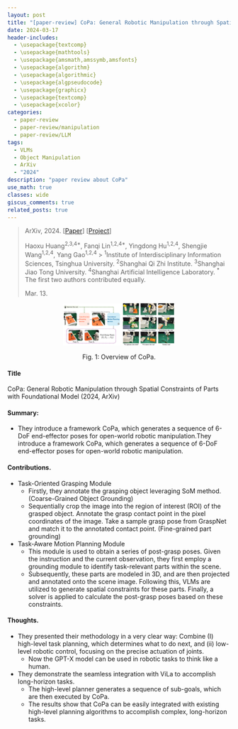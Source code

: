 ```yaml
---
layout: post
title: "[paper-review] CoPa: General Robotic Manipulation through Spatial Constraints of Parts with Foundational Model"
date: 2024-03-17
header-includes:
  - \usepackage{textcomp}
  - \usepackage{mathtools}
  - \usepackage{amsmath,amssymb,amsfonts}
  - \usepackage{algorithm}
  - \usepackage{algorithmic}
  - \usepackage{algpseudocode}
  - \usepackage{graphicx}
  - \usepackage{textcomp}
  - \usepackage{xcolor}
categories:
  - paper-review
  - paper-review/manipulation
  - paper-review/LLM
tags:
  - VLMs
  - Object Manipulation
  - ArXiv
  - "2024"
description: "paper review about CoPa"
use_math: true
classes: wide
giscus_comments: true
related_posts: true
---
```


> ArXiv, 2024. [[Paper](https://arxiv.org/abs/2403.08248)] [[Project](https://copa-2024.github.io/)]
>
> Haoxu Huang<sup>2,3,4*</sup>, Fanqi Lin<sup>1,2,4*</sup>, Yingdong Hu<sup>1,2,4</sup>, Shengjie Wang<sup>1,2,4</sup>, Yang Gao<sup>1,2,4</sup> > <sup>1</sup>Institute of Interdisciplinary Information Sciences, Tsinghua University. <sup>2</sup>Shanghai Qi Zhi Institute. <sup>3</sup>Shanghai Jiao Tong University. <sup>4</sup>Shanghai Artificial Intelligence Laboratory.
> <sup>\*</sup> The first two authors contributed equally.
>
> Mar. 13.

<div align="center">
  <img src="/assets/img/copa/copa-overview.png" width="50%">
  <p>Fig. 1: Overview of CoPa.</p>
</div>

#### Title

CoPa: General Robotic Manipulation through Spatial Constraints of Parts with Foundational Model (2024, ArXiv)

#### Summary:

- They introduce a framework CoPa, which generates a sequence of 6-DoF end-effector poses for open-world robotic manipulation.They introduce a framework CoPa, which generates a sequence of 6-DoF end-effector poses for open-world robotic manipulation.

#### Contributions.

- Task-Oriented Grasping Module
  - Firstly, they annotate the grasping object leveraging SoM method. (Coarse-Grained Object Grounding)
  - Sequentially crop the image into the region of interest (ROI) of the grasped object. Annotate the grasp contact point in the pixel coordinates of the image. Take a sample grasp pose from GraspNet and match it to the annotated contact point. (Fine-grained part grounding)
- Task-Aware Motion Planning Module
  - This module is used to obtain a series of post-grasp poses. Given the instruction and the current observation, they first employ a grounding module to identify task-relevant parts within the scene.
  - Subsequently, these parts are modeled in 3D, and are then projected and annotated onto the scene image. Following this, VLMs are utilized to generate spatial constraints for these parts. Finally, a solver is applied to calculate the post-grasp poses based on these constraints.

#### Thoughts.

- They presented their methodology in a very clear way: Combine (I) high-level task planning, which determines what to do next, and (ii) low-level robotic control, focusing on the precise actuation of joints.
  - Now the GPT-X model can be used in robotic tasks to think like a human.
- They demonstrate the seamless integration with ViLa to accomplish long-horizon tasks.
  - The high-level planner generates a sequence of sub-goals, which are then executed by CoPa.
  - The results show that CoPa can be easily integrated with existing high-level planning algorithms to accomplish complex, long-horizon tasks.
